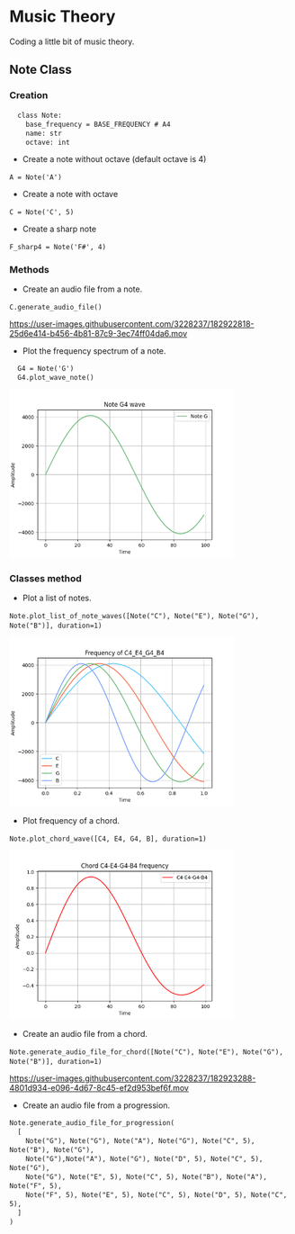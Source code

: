 # Music Theory

Coding a little bit of music theory.

## Note Class

### Creation

```
  class Note:
    base_frequency = BASE_FREQUENCY # A4
    name: str
    octave: int
```

- Create a note without octave (default octave is 4)

`A = Note('A')`

- Create a note with octave

`C = Note('C', 5)`

- Create a sharp note

`F_sharp4 = Note('F#', 4)`

### Methods

- Create an audio file from a note.

`C.generate_audio_file()`

https://user-images.githubusercontent.com/3228237/182922818-25d6e414-b456-4b81-87c9-3ec74ff04da6.mov

- Plot the frequency spectrum of a note.

```
  G4 = Note('G')
  G4.plot_wave_note()
```

<img width="400" alt="image" src="https://github.com/vicchirino/music-theory/blob/main/plots/notes/G4.png?raw=true">

### Classes method

- Plot a list of notes.

`Note.plot_list_of_note_waves([Note("C"), Note("E"), Note("G"), Note("B")], duration=1)`

<img width="400" alt="image" src="https://github.com/vicchirino/music-theory/blob/main/plots/notes/C4_E4_G4_B4.png?raw=true">

- Plot frequency of a chord.

`Note.plot_chord_wave([C4, E4, G4, B], duration=1)`

<img width="400" alt="image" src="https://github.com/vicchirino/music-theory/blob/main/plots/chords/C4-E4-G4-B4.png?raw=true">

- Create an audio file from a chord.

`Note.generate_audio_file_for_chord([Note("C"), Note("E"), Note("G"), Note("B")], duration=1)`

https://user-images.githubusercontent.com/3228237/182923288-4801d934-e096-4d67-8c45-ef2d953bef6f.mov

- Create an audio file from a progression.

```
Note.generate_audio_file_for_progression(
  [
    Note("G"), Note("G"), Note("A"), Note("G"), Note("C", 5), Note("B"), Note("G"),
    Note("G"),Note("A"), Note("G"), Note("D", 5), Note("C", 5), Note("G"),
    Note("G"), Note("E", 5), Note("C", 5), Note("B"), Note("A"), Note("F", 5),
    Note("F", 5), Note("E", 5), Note("C", 5), Note("D", 5), Note("C", 5),
  ]
)
```
